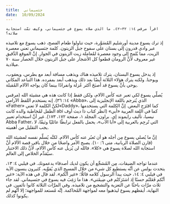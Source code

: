 ```yaml
---
title:  جثسيماني
date:  10/09/2024
---
```


`اقرأ مرقس ١٤: ٣٢–٤٢. ما الذي صلاه يسوع في جثسيماني، وكيف تمَّت استجابة صلاته؟`

إذ ترك يسوع مدينة أورشليم المُسَوَّرة، حيث تناولوا طعام الفصح، ذهب يسوع مع تلاميذه عبر وادي قدرون إلى بستان على سفوح جبل الزيتون. كلمة جثسيماني تعني معصرة الزيت، مما يُلمح إلى وجود معصرة لمُعاملة زيت الزيتون في الجوار. إنَّ الموقع الدَّقيق غير معروف لأنَّ الرومان قطعوا كل الأشجار على جبل الزيتون خلال الحصار سنة ٧٠ ميلادية.

إذ يدخل يسوع البستان، يترك تلاميذه هناك ويذهب مسافة أبعد مع بطرس، ويعقوب، ويوحنا. ولكنه يترك هؤلاء الثلاثة أيضًا بعد ذلك ويذهب أبعد بمفرده. هذا التباعد المكاني يوحي بأنَّ يسوع قد أصبَحَ أكثر عُزلة وانفرادًا بينما كان يواجه الآلام المُقبلة.

يُصلِّي يسوع لكي تعبر عنه كأس الآلام، ولكن فقط إذا كانت هذه هي مشيئة الله (مرقس ١٤: ٣٦). إنه يستخدم اللفظ الآرامي «Abba»، الذي يُترجم باللغة الإنجليزية إلى  «Father» لكنَّ الكلمة لا تعني«Daddy»، كما اقتَرَح البعض. إنَّ الكلمة التي يستخدمها الطفل لمُخاطبة والده كانت abi كما في اللغة العربية «أبي» (انظر كتاب ذا ديث أوف نيسيا، تأليف رايموند إي. براون، المجلد ١، صفحة ١٧٢، ١٧٣). غير أنَّ استخدام تعبير Abba Father، التي تُرجِم بالعربية إلى «أبا الآب»، يحمل بالفعل ترابطًا عائليًا وثيقًا، لا يجب التقليل من أهميته.

إنَّ ما يُصلي يسوع مِن أجله هو أن تَعبُر عنه كأس الآلام. لكنَّه يُسلِّم نفسه لمشيئة الله (قارن الصلاة الربانية، متى ٦: ١٠). يصبح الأمر واضحًا من خلال باقي قصة الآلام أنَّ استجابة الله لصلاة يسوع هي «كلا». فالله لن يُزيل عنه كأس الآلام، لأنَّ ذلك الاختبار سيُقدِّم الخلاص إلى العالم.

عندما تواجه الضيقات، مِن المُشجِّع أن يكون لديك أصدقاء يدعمونك. في فيلبي ٤: ١٣، يتحدث بولس عن أنَّه يستطيع كل شيء من خلال المسيح الذي يُقوِّيه. كثيرون ينسون الآية في فيلبي ٤: ١٤، حيث يبدأ الرسول كلامه قائلًا: «غير أنَّكم». لقد قال في هذه الآية: «غير أنَّكم فَعَلتُم حسنًا إذ اشتَرَكتُم في ضِيقَتي». هذا ما رَغِبَ فيه يسوع في جثسيماني. لقد جاء ثلاث مرَّات باحثًا عن التعزية والتشجيع من تلاميذه. وفي المرَّات الثلاثة كانوا نائمين. في النهاية، أيقظهم يسوع ليذهبوا معه لمواجهة المُحاكمة. إنَّه مُستعد للمواجهة؛ إلا أنَّهم لم يكونوا كذلك.